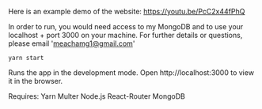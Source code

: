 Here is an example demo of the website:
https://youtu.be/PcC2x44fPhQ

In order to run, you would need access to my MongoDB and to use your localhost + port 3000 on your machine. 
For further details or questions, please email 'meachamg1@gmail.com'

`yarn start`

Runs the app in the development mode.
Open http://localhost:3000 to view it in the browser.

Requires:
Yarn
Multer
Node.js
React-Router
MongoDB





